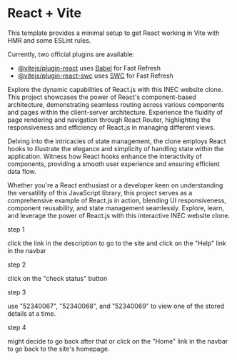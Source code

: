 # React + Vite

This template provides a minimal setup to get React working in Vite with HMR and some ESLint rules.

Currently, two official plugins are available:

- [@vitejs/plugin-react](https://github.com/vitejs/vite-plugin-react/blob/main/packages/plugin-react/README.md) uses [Babel](https://babeljs.io/) for Fast Refresh
- [@vitejs/plugin-react-swc](https://github.com/vitejs/vite-plugin-react-swc) uses [SWC](https://swc.rs/) for Fast Refresh


Explore the dynamic capabilities of React.js with this INEC website clone. This project showcases the power of React's component-based architecture, demonstrating seamless routing across various components and pages within the client-server architecture. Experience the fluidity of page rendering and navigation through React Router, highlighting the responsiveness and efficiency of React.js in managing different views.

Delving into the intricacies of state management, the clone employs React hooks to illustrate the elegance and simplicity of handling state within the application. Witness how React hooks enhance the interactivity of components, providing a smooth user experience and ensuring efficient data flow.

Whether you're a React enthusiast or a developer keen on understanding the versatility of this JavaScript library, this project serves as a comprehensive example of React.js in action, blending UI responsiveness, component reusability, and state management seamlessly. Explore, learn, and leverage the power of React.js with this interactive INEC website clone.

step 1

click the link in the description to go to the site and click on the "Help" link in the navbar

step 2 

click on the "check status" button

step 3

use "52340067", "52340068", and "52340069" to view one of the stored details at a time.

step 4

might decide to go back after that or click on the "Home" link in the navbar to go back to the site's homepage.
